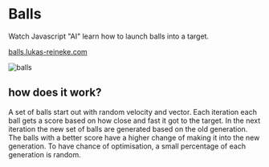 
# Balls

Watch Javascript "AI" learn how to launch balls into a target.

[balls.lukas-reineke.com](https://balls.lukas-reineke.com)

<img src="https://i.imgur.com/MA1jj5p.gif" alt="balls" />

## how does it work?

A set of balls start out with random velocity and vector.
Each iteration each ball gets a score based on how close and fast it got to
the target. In the next iteration the new set of balls are generated based on
the old generation. The balls with a better score have a higher change of making
it into the new generation.
To have chance of optimisation, a small percentage of each generation is random.
